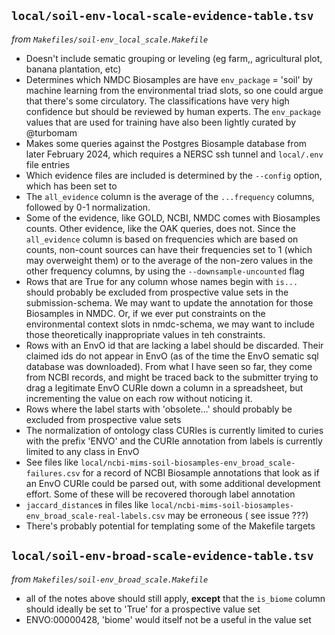 ## `local/soil-env-local-scale-evidence-table.tsv`

_from `Makefiles/soil-env_local_scale.Makefile`_

- Doesn't include sematic grouping or leveling (eg farm,, agricultural plot, banana plantation, etc)
- Determines which NMDC Biosamples are have `env_package` = 'soil' by machine learning from the environmental triad
  slots, so one could argue that there's some circulatory. The classifications have very high confidence but should
  be reviewed by human experts. The `env_package` values that are used for training have also been lightly curated by
  @turbomam
- Makes some queries against the Postgres Biosample database from later February 2024, which requires a NERSC ssh tunnel
  and `local/.env` file entries
- Which evidence files are included is determined by the `--config` option, which has been set to
- The `all_evidence` column is the average of the `...frequency` columns, followed by 0-1 normalization.
- Some of the evidence, like GOLD, NCBI, NMDC comes with Biosamples counts. Other evidence, like the OAK queries, does
  not. Since the `all_evidence` column is based on frequencies which are based on counts, non-count sources can have
  their frequencies set to 1 (which may overweight them) or to the average of the non-zero values in the other frequency
  columns, by using the `--downsample-uncounted` flag
- Rows that are True for any column whose names begin with `is...` should probably be excluded from prospective value
  sets in the submission-schema. We may want to update the annotation for those Biosamples in NMDC. Or, if we ever put
  constraints on the environmental context slots in nmdc-schema, we may want to include those theoretically
  inappropriate values in teh constraints.
- Rows with an EnvO id that are lacking a label should be discarded. Their claimed ids do not appear in EnvO (as of the
  time the EnvO sematic sql database was downloaded). From what I have seen so far, they come from NCBI records, and
  might be traced back to the submitter trying to drag a legitimate EnvO CURIe down a column in a spreadsheet, but
  incrementing the value on each row without noticing it.
- Rows where the label starts with 'obsolete...' should probably be excluded from prospective value sets
- The normalization of ontology class CURIes is currently limited to curies with the prefix 'ENVO' and the CURIe
  annotation from labels is currently limited to any class in EnvO
- See files like `local/ncbi-mims-soil-biosamples-env_broad_scale-failures.csv` for a record of NCBI Biosample
  annotations that look as if an EnvO CURIe could be parsed out, with some additional development effort. Some of these
  will be recovered thorough label annotation
- `jaccard_distance`s in files like `local/ncbi-mims-soil-biosamples-env_broad_scale-real-labels.csv` may be erroneous (
  see issue ???)
- There's probably potential for templating some of the Makefile targets

## `local/soil-env-broad-scale-evidence-table.tsv`

_from `Makefiles/soil-env_broad_scale.Makefile`_

- all of the notes above should still apply, **except** that the `is_biome` column should ideally be set to 'True' for a
  prospective value set
- ENVO:00000428, 'biome' would itself not be a useful in the value set
